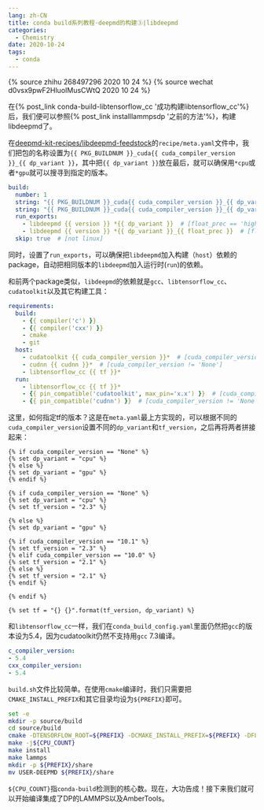 ```yaml
---
lang: zh-CN
title: conda build系列教程·deepmd的构建③|libdeepmd
categories:
  - Chemistry
date: 2020-10-24
tags:
  - conda
---
```

{% source zhihu 268497296 2020 10 24 %}
{% source wechat d0vsx9pwF2HluoIMusCWtQ 2020 10 24 %}

在{% post_link conda-build-libtensorflow_cc '成功构建libtensorflow_cc'%}后，我们便可以参照{% post_link installlammpsdp '之前的方法'%}，构建libdeepmd了。
<!--more-->

在[deepmd-kit-recipes/libdeepmd-feedstock](https://github.com/deepmd-kit-recipes/libdeepmd-feedstock)的`recipe/meta.yaml`文件中，我们把包的名称设置为`{{ PKG_BUILDNUM }}_cuda{{ cuda_compiler_version }}_{{ dp_variant }}`，其中把`{{ dp_variant }}`放在最后，就可以确保用`*cpu`或者`*gpu`就可以搜寻到指定的版本。

```yaml
build:
  number: 1
  string: "{{ PKG_BUILDNUM }}_cuda{{ cuda_compiler_version }}_{{ dp_variant }}"  # [float_prec == 'high']
  string: "{{ PKG_BUILDNUM }}_cuda{{ cuda_compiler_version }}_{{ dp_variant }}_{{float_prec}}"  # [float_prec != 'high']
  run_exports:
    - libdeepmd {{ version }} *{{ dp_variant }}  # [float_prec == 'high']
    - libdeepmd {{ version }} *{{ dp_variant }}_{{ float_prec }}  # [float_prec != 'high']
  skip: true  # [not linux]
```

同时，设置了`run_exports`，可以确保把`libdeepmd`加入构建（`host`）依赖的package，自动把相同版本的`libdeepmd`加入运行时(`run`)的依赖。

和前两个package类似，`libdeepmd`的依赖就是`gcc`、`libtensorflow_cc`、`cudatoolkit`以及其它构建工具：

```yaml
requirements:
  build:
    - {{ compiler('c') }}
    - {{ compiler('cxx') }}
    - cmake
    - git
  host:
    - cudatoolkit {{ cuda_compiler_version }}*  # [cuda_compiler_version != 'None']
    - cudnn {{ cudnn }}*  # [cuda_compiler_version != 'None']
    - libtensorflow_cc {{ tf }}*
  run:
    - libtensorflow_cc {{ tf }}*
    - {{ pin_compatible('cudatoolkit', max_pin='x.x') }}  # [cuda_compiler_version != 'None']
    - {{ pin_compatible('cudnn') }}  # [cuda_compiler_version != 'None']
```

这里，如何指定tf的版本？这是在`meta.yaml`最上方实现的，可以根据不同的`cuda_compiler_version`设置不同的`dp_variant`和`tf_version`，之后再将两者拼接起来：
```jinja2
{% if cuda_compiler_version == "None" %}
{% set dp_variant = "cpu" %}
{% else %}
{% set dp_variant = "gpu" %}
{% endif %}

{% if cuda_compiler_version == "None" %}
{% set dp_variant = "cpu" %}
{% set tf_version = "2.3" %}

{% else %}
{% set dp_variant = "gpu" %}

{% if cuda_compiler_version == "10.1" %}
{% set tf_version = "2.3" %}
{% elif cuda_compiler_version == "10.0" %}
{% set tf_version = "2.1" %}
{% else %}
{% set tf_version = "2.1" %}
{% endif %}

{% endif %}

{% set tf = "{} {}".format(tf_version, dp_variant) %}
```

和`libtensorflow_cc`一样，我们在`conda_build_config.yaml`里面仍然把`gcc`的版本设为5.4，因为cudatoolkit仍然不支持用`gcc` 7.3编译。

```yaml
c_compiler_version:
- 5.4
cxx_compiler_version:
- 5.4
```

`build.sh`文件比较简单。在使用`cmake`编译时，我们只需要把`CMAKE_INSTALL_PREFIX`和其它目录均设为`${PREFIX}`即可。

```sh
set -e
mkdir -p source/build
cd source/build
cmake -DTENSORFLOW_ROOT=${PREFIX} -DCMAKE_INSTALL_PREFIX=${PREFIX} -DFLOAT_PREC=${float_prec} -DCMAKE_CXX_FLAGS="-lrt -pthread" -DCMAKE_SHARED_LINKER_FLAGS_INIT="-lrt -pthread" -DCMAKE_LINK_WHAT_YOU_USE=TRUE ..
make -j${CPU_COUNT}
make install
make lammps
mkdir -p ${PREFIX}/share
mv USER-DEEPMD ${PREFIX}/share
```

`${CPU_COUNT}`指`conda-build`检测到的核心数。现在，大功告成！接下来我们就可以开始编译集成了DP的LAMMPS以及AmberTools。
